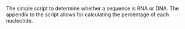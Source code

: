 The simple script to determine whether a sequence is RNA or DNA.
The appendix to the script allows for calculating the percentage of each nucleotide.
